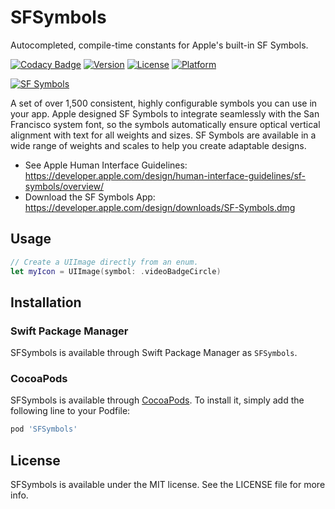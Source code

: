 # SFSymbols

Autocompleted, compile-time constants for Apple's built-in SF Symbols.

[![Codacy Badge](https://api.codacy.com/project/badge/Grade/9d4f772e4db8461ca8cdc06713e101c1)](https://www.codacy.com/app/hubrioAU/SFSymbols?utm_source=github.com&amp;utm_medium=referral&amp;utm_content=hubrioAU/SFSymbols&amp;utm_campaign=Badge_Grade)
[![Version](https://img.shields.io/cocoapods/v/SFSymbols.svg?style=flat)](https://cocoapods.org/pods/SFSymbols)
[![License](https://img.shields.io/badge/license-MIT-lightgray.svg?style=flat)](https://cocoapods.org/pods/SFSymbols)
[![Platform](https://img.shields.io/cocoapods/p/SFSymbols.svg?style=flat)](https://cocoapods.org/pods/SFSymbols)

[![SF Symbols](https://developer.apple.com/design/human-interface-guidelines/sf-symbols/images/sf-symbols-scales-weights_2x.png)](https://developer.apple.com/design/human-interface-guidelines/sf-symbols/overview/)

A set of over 1,500 consistent, highly configurable symbols you can use in your app. Apple designed SF Symbols to integrate seamlessly with the San Francisco system font, so the symbols automatically ensure optical vertical alignment with text for all weights and sizes. SF Symbols are available in a wide range of weights and scales to help you create adaptable designs.

- See Apple Human Interface Guidelines: https://developer.apple.com/design/human-interface-guidelines/sf-symbols/overview/
- Download the SF Symbols App: https://developer.apple.com/design/downloads/SF-Symbols.dmg

## Usage
```swift
// Create a UIImage directly from an enum.
let myIcon = UIImage(symbol: .videoBadgeCircle)
```

## Installation

### Swift Package Manager

SFSymbols is available through Swift Package Manager as `SFSymbols`.

### CocoaPods

SFSymbols is available through [CocoaPods](https://cocoapods.org). To install
it, simply add the following line to your Podfile:

```ruby
pod 'SFSymbols'
```

## License

SFSymbols is available under the MIT license. See the LICENSE file for more info.
